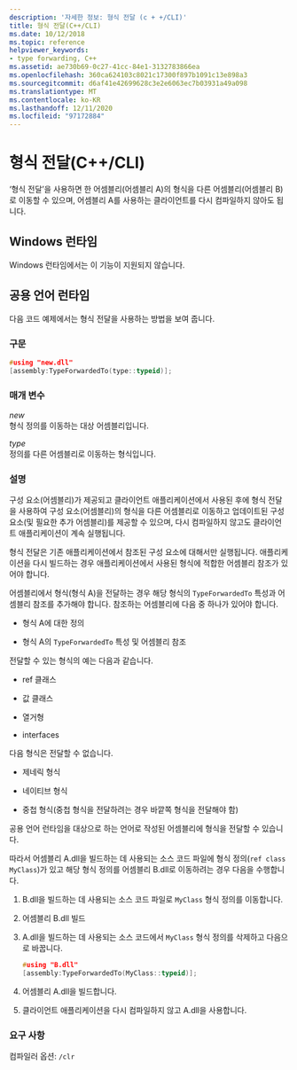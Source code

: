 ```yaml
---
description: '자세한 정보: 형식 전달 (c + +/CLI)'
title: 형식 전달(C++/CLI)
ms.date: 10/12/2018
ms.topic: reference
helpviewer_keywords:
- type forwarding, C++
ms.assetid: ae730b69-0c27-41cc-84e1-3132783866ea
ms.openlocfilehash: 360ca624103c8021c17300f897b1091c13e898a3
ms.sourcegitcommit: d6af41e42699628c3e2e6063ec7b03931a49a098
ms.translationtype: MT
ms.contentlocale: ko-KR
ms.lasthandoff: 12/11/2020
ms.locfileid: "97172884"
---
```

# <a name="type-forwarding-ccli"></a>형식 전달(C++/CLI)

‘형식 전달’을 사용하면 한 어셈블리(어셈블리 A)의 형식을 다른 어셈블리(어셈블리 B)로 이동할 수 있으며, 어셈블리 A를 사용하는 클라이언트를 다시 컴파일하지 않아도 됩니다.

## <a name="windows-runtime"></a>Windows 런타임

Windows 런타임에서는 이 기능이 지원되지 않습니다.

## <a name="common-language-runtime"></a>공용 언어 런타임

다음 코드 예제에서는 형식 전달을 사용하는 방법을 보여 줍니다.

### <a name="syntax"></a>구문

```cpp
#using "new.dll"
[assembly:TypeForwardedTo(type::typeid)];
```

### <a name="parameters"></a>매개 변수

*new*<br/>
형식 정의를 이동하는 대상 어셈블리입니다.

*type*<br/>
정의를 다른 어셈블리로 이동하는 형식입니다.

### <a name="remarks"></a>설명

구성 요소(어셈블리)가 제공되고 클라이언트 애플리케이션에서 사용된 후에 형식 전달을 사용하여 구성 요소(어셈블리)의 형식을 다른 어셈블리로 이동하고 업데이트된 구성 요소(및 필요한 추가 어셈블리)를 제공할 수 있으며, 다시 컴파일하지 않고도 클라이언트 애플리케이션이 계속 실행됩니다.

형식 전달은 기존 애플리케이션에서 참조된 구성 요소에 대해서만 실행됩니다. 애플리케이션을 다시 빌드하는 경우 애플리케이션에서 사용된 형식에 적합한 어셈블리 참조가 있어야 합니다.

어셈블리에서 형식(형식 A)을 전달하는 경우 해당 형식의 `TypeForwardedTo` 특성과 어셈블리 참조를 추가해야 합니다. 참조하는 어셈블리에 다음 중 하나가 있어야 합니다.

- 형식 A에 대한 정의

- 형식 A의 `TypeForwardedTo` 특성 및 어셈블리 참조

전달할 수 있는 형식의 예는 다음과 같습니다.

- ref 클래스

- 값 클래스

- 열거형

- interfaces

다음 형식은 전달할 수 없습니다.

- 제네릭 형식

- 네이티브 형식

- 중첩 형식(중첩 형식을 전달하려는 경우 바깥쪽 형식을 전달해야 함)

공용 언어 런타임을 대상으로 하는 언어로 작성된 어셈블리에 형식을 전달할 수 있습니다.

따라서 어셈블리 A.dll을 빌드하는 데 사용되는 소스 코드 파일에 형식 정의(`ref class MyClass`)가 있고 해당 형식 정의를 어셈블리 B.dll로 이동하려는 경우 다음을 수행합니다.

1. B.dll을 빌드하는 데 사용되는 소스 코드 파일로 `MyClass` 형식 정의를 이동합니다.

2. 어셈블리 B.dll 빌드

3. A.dll을 빌드하는 데 사용되는 소스 코드에서 `MyClass` 형식 정의를 삭제하고 다음으로 바꿉니다.

    ```cpp
    #using "B.dll"
    [assembly:TypeForwardedTo(MyClass::typeid)];
    ```

4. 어셈블리 A.dll을 빌드합니다.

5. 클라이언트 애플리케이션을 다시 컴파일하지 않고 A.dll을 사용합니다.

### <a name="requirements"></a>요구 사항

컴파일러 옵션: `/clr`
